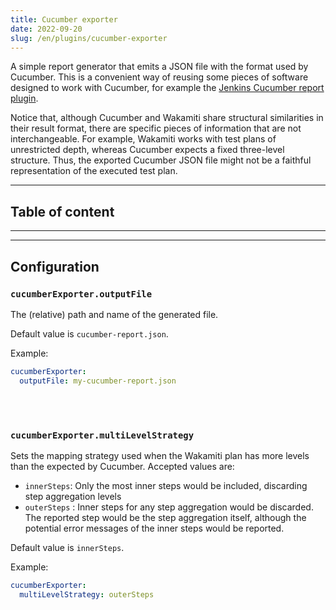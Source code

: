 ```yaml
---
title: Cucumber exporter
date: 2022-09-20
slug: /en/plugins/cucumber-exporter
---
```


A simple report generator that emits a JSON file with the format used by Cucumber. This is a convenient way of reusing 
some pieces of software designed to work with Cucumber, for example the
[Jenkins Cucumber report plugin](https://github.com/jenkinsci/cucumber-reports-plugin).

Notice that, although Cucumber and Wakamiti share structural similarities in their result format, there are specific 
pieces of information that are not interchangeable. For example, Wakamiti works with test plans of unrestricted depth, 
whereas Cucumber expects a fixed three-level structure. Thus, the exported Cucumber JSON file might not be a faithful 
representation of the executed test plan.

---
## Table of content

---

---
## Configuration


###  `cucumberExporter.outputFile`
The (relative) path and name of the generated file.

Default value is `cucumber-report.json`.

Example:

```yaml
cucumberExporter:
  outputFile: my-cucumber-report.json
```

<br /><br />

### `cucumberExporter.multiLevelStrategy`
Sets the mapping strategy used when the Wakamiti plan has more levels than the expected by Cucumber. Accepted values are:
- `innerSteps`: Only the most inner steps would be included, discarding step aggregation levels
- `outerSteps` : Inner steps for any step aggregation would be discarded. The reported step would be the step 
  aggregation itself, although the potential error messages of the inner steps would be reported.

Default value is `innerSteps`.

Example:

```yaml
cucumberExporter:
  multiLevelStrategy: outerSteps
```
